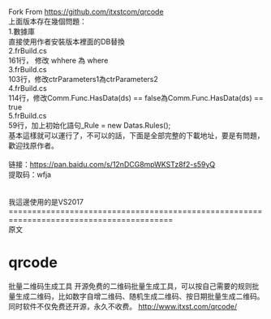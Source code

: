 Fork From https://github.com/itxstcom/qrcode <br>
上面版本存在幾個問題：<br>
1.數據庫<br>
直接使用作者安裝版本裡面的DB替換<br>
2.frBuild.cs<br>
161行，  修改 whhere 為 where<br>
3.frBuild.cs<br>
103行，修改ctrParameters1為ctrParameters2<br>
4.frBuild.cs<br>
114行，修改Comm.Func.HasData(ds) == false為Comm.Func.HasData(ds) == true<br>
5.frBuild.cs<br>
59行，加上初始化語句_Rule = new Datas.Rules();<br>
基本這樣就可以運行了，不可以的話，下面是全部完整的下載地址，要是有問題，歡迎找原作者。<br>
<br>
链接：https://pan.baidu.com/s/12nDCG8mpWKSTz8f2-s59yQ <br>
提取码：wfja <br><br>
<br>
我這邊使用的是VS2017<br>
=========================================================================================<br>
原文<br>

# qrcode
批量二维码生成工具
开源免费的二维码批量生成工具，可以按自己需要的规则批量生成二维码，比如数字自增二维码、随机生成二维码、按日期批量生成二维码。同时软件不仅免费还开源，永久不收费。
http://www.itxst.com/qrcode/
